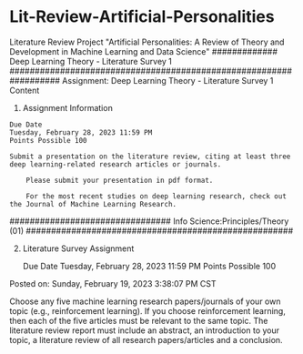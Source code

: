 # Lit-Review-Artificial-Personalities
Literature Review Project "Artificial Personalities: A Review of Theory and Development in Machine Learning and Data Science"
############# Deep Learning Theory - Literature Survey 1 ##################################################################
Assignment: Deep Learning Theory - Literature Survey 1
Content
1.   Assignment Information

    Due Date
    Tuesday, February 28, 2023 11:59 PM
    Points Possible 100

    Submit a presentation on the literature review, citing at least three deep learning-related research articles or journals.

        Please submit your presentation in pdf format.

        For the most recent studies on deep learning research, check out the Journal of Machine Learning Research.
        
 ################################ Info Science:Principles/Theory (01) #####################################################
 
 2. Literature Survey Assignment
 
    Due Date
    Tuesday, February 28, 2023 11:59 PM
    Points Possible 100

Posted on: Sunday, February 19, 2023 3:38:07 PM CST

Choose any five machine learning research papers/journals of your own topic (e.g., reinforcement learning). If you choose reinforcement learning, then each of the five articles must be relevant to the same topic. The literature review report must include an abstract, an introduction to your topic, a literature review of all research papers/articles and a conclusion.
